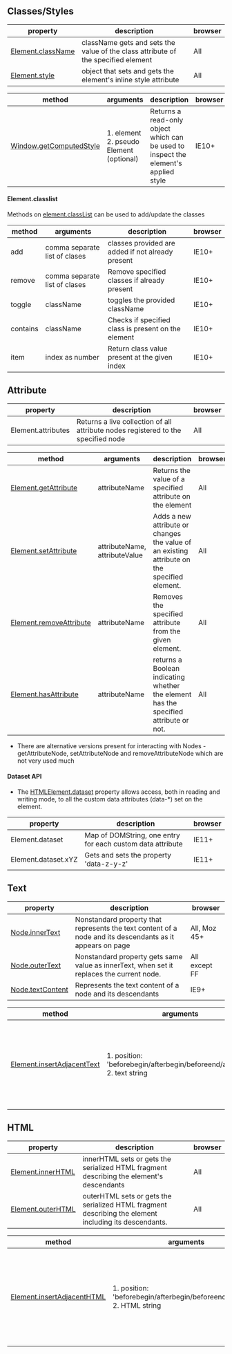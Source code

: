 
## Classes/Styles
| property| description| browser|
|---------|------------|--------|
|[Element.className](https://developer.mozilla.org/en-US/docs/Web/API/Element/className)|className gets and sets the value of the class attribute of the specified element|All|
|[Element.style](https://developer.mozilla.org/en-US/docs/Web/API/HTMLElement/style)|object that sets and gets the element's inline style attribute|All|

| method  | arguments  | description| browser|
|---------|------------|------------|--------|
|[Window.getComputedStyle](https://developer.mozilla.org/en-US/docs/Web/API/Window/getComputedStyle)|1. element 2. pseudo Element (optional)|Returns a read-only object which can be used to inspect the element's applied style|IE10+|

#### Element.classlist
Methods on [element.classList](https://developer.mozilla.org/en/docs/Web/API/Element/classList) can be used to add/update the classes

| method  | arguments  | description| browser|
|---------|------------|------------|--------|
|add|comma separate list of clases|classes provided are added if not already present|IE10+|
|remove|comma separate list of clases|Remove specified classes if already present|IE10+|
|toggle |className|toggles the provided className|IE10+|
|contains |className|Checks if specified class is present on the element |IE10+|
|item  | index as number| Return class value present at the given index|IE10+|

## Attribute

| property| description| browser|
|---------|------------|--------|
|Element.attributes|Returns a live collection of all attribute nodes registered to the specified node|All|

| method  | arguments  | description| browser|
|---------|------------|------------|--------|
|[Element.getAttribute](https://developer.mozilla.org/en-US/docs/Web/API/Element/getAttribute)|attributeName |Returns the value of a specified attribute on the element|All|
|[Element.setAttribute](https://developer.mozilla.org/en-US/docs/Web/API/Element/setAttribute)|attributeName, attributeValue |Adds a new attribute or changes the value of an existing attribute on the specified element. |All|
|[Element.removeAttribute](https://developer.mozilla.org/en-US/docs/Web/API/Element/removeAttribute)|attributeName |Removes the specified attribute from the given element.|All|
|[Element.hasAttribute](https://developer.mozilla.org/en-US/docs/Web/API/Element/hasAttribute)|attributeName |returns a Boolean indicating whether the element has the specified attribute or not.|All|

* There are alternative versions present for interacting with Nodes - getAttributeNode, setAttributeNode and removeAttributeNode which are not very used much

#### Dataset API

* The [HTMLElement.dataset](https://developer.mozilla.org/en/docs/Web/API/HTMLElement/dataset) property allows access, both in reading and writing mode, to all the custom data attributes (data-*) set on the element.

| property| description| browser|
|---------|------------|--------|
|Element.dataset| Map of DOMString, one entry for each custom data attribute|IE11+|
|Element.dataset.xYZ| Gets and sets the property 'data-z-y-z'|IE11+|


## Text

| property                 | description| browser|
|--------------------------|------------|--------|
|[Node.innerText](https://developer.mozilla.org/en-US/docs/Web/API/Node/innerText)| Nonstandard property that represents the text content of a node and its descendants as it appears on page|All, Moz 45+|
|[Node.outerText](https://developer.mozilla.org/en-US/docs/Web/API/Node/innerText)| Nonstandard property gets same value as innerText, when set it replaces the current node.|All except FF|
|[Node.textContent](https://developer.mozilla.org/en/docs/Web/API/Node/textContent)| Represents the text content of a node and its descendants|IE9+|

| method  | arguments  | description| browser|
|---------|------------|------------|--------|
|[Element.insertAdjacentText](https://developer.mozilla.org/en-US/docs/Web/API/Element/insertAdjacentText)|1. position: 'beforebegin/afterbegin/beforeend/afterend', 2. text string |Method inserts the given text node at a given position relative to the element it is invoked upon|All|

## HTML

| property                 | description| browser|
|--------------------------|------------|--------|
|[Element.innerHTML](https://developer.mozilla.org/en-US/docs/Web/API/Element/innerHTML)| innerHTML sets or gets the serialized HTML fragment describing the element's descendants|All|
|[Element.outerHTML](https://developer.mozilla.org/en-US/docs/Web/API/Element/outerHTML)| outerHTML sets or gets the serialized HTML fragment describing the element including its descendants. |All|

| method  | arguments  | description| browser|
|---------|------------|------------|--------|
|[Element.insertAdjacentHTML](https://developer.mozilla.org/en/docs/Web/API/Element/insertAdjacentHTML)|1. position: 'beforebegin/afterbegin/beforeend/afterend', 2. HTML string |parses the specified text as HTML and inserts the resulting nodes into the DOM tree at a specified position|All|
